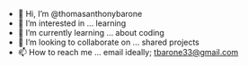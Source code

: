 - 👋 Hi, I’m @thomasanthonybarone
- 👀 I’m interested in ... learning
- 🌱 I’m currently learning ... about coding
- 💞️ I’m looking to collaborate on ... shared projects
- 📫 How to reach me ... email ideally; tbarone33@gmail.com

<!---
thomasanthonybarone/thomasanthonybarone is a ✨ special ✨ repository because its `README.md` (this file) appears on your GitHub profile.
You can click the Preview link to take a look at your changes.
--->
